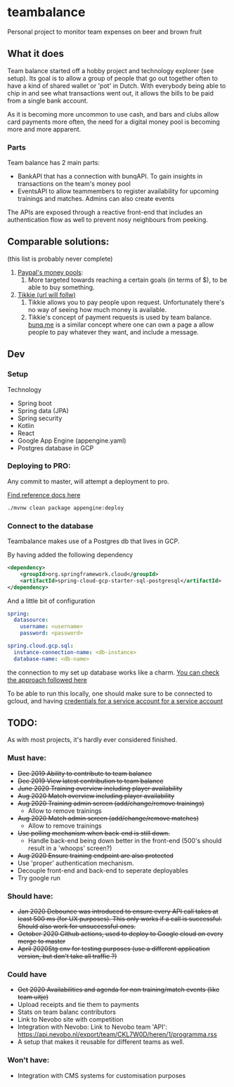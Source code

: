 # teambalance
Personal project to monitor team expenses on beer and brown fruit

## What it does
Team balance started off a hobby project and technology explorer (see setup). Its goal is to allow a group of people 
that go out together often to have a kind of shared wallet or 'pot' in Dutch. With everybody being able to chip in and 
see what transactions went out, it allows the bills to be paid from a single bank account.

As it is becoming more uncommon to use cash, and bars and clubs allow card payments more often,
 the need for a digital money pool is becoming more and more apparent.


### Parts
Team balance has 2 main parts:

- BankAPI that has a connection with bunqAPI. To gain insights in transactions on the team's money pool
- EventsAPI to allow teammembers to register availability for upcoming trainings and matches. Admins can also create events

The APIs are exposed through a reactive front-end that includes an authentication flow as well to prevent nosy neighbours
from peeking.

## Comparable solutions:
(this list is probably never complete)

1. [Paypal's money pools](https://www.paypal.com/uk/webapps/mpp/money-pools):
    1.  More targeted towards reaching a certain goals (in terms of $), to be able to buy something.
1. [Tikkie (url will follw)](#)
    1. Tikkie allows you to pay people upon request. Unfortunately there's no way of seeing how much money is available.
    1. Tikkie's concept of payment requests is used by team balance. [bunq.me](https://bunq.me) is a similar concept where
    one can own a page a allow people to pay whatever they want, and include a message.


## Dev

### Setup

Technology

- Spring boot
- Spring data (JPA)
- Spring security
- Kotlin
- React
- Google App Engine (appengine.yaml)
- Postgres database in GCP


### Deploying to PRO:
Any commit to master, will attempt a deployment to pro.

[Find reference docs here](https://cloud.google.com/appengine/docs/standard/java/tools/uploadinganapp)


```bash
./mvnw clean package appengine:deploy
```


### Connect to the database
Teambalance makes use of a Postgres db that lives in GCP.

By having added the following dependency  
```xml
<dependency>
    <groupId>org.springframework.cloud</groupId>
    <artifactId>spring-cloud-gcp-starter-sql-postgresql</artifactId>
</dependency>
```

And a little bit of configuration
```yaml
spring:
  datasource:
    username: <username>
    password: <password>

spring.cloud.gcp.sql:
  instance-connection-name: <db-instance>
  database-name: <db-name>
```
the connection to my set up database works like a charm. [You can check the approach followed here](https://github.com/spring-cloud/spring-cloud-gcp/tree/master/spring-cloud-gcp-samples/spring-cloud-gcp-data-jpa-sample) 

To be able to run this locally, one should make sure to be connected to gcloud, and having [credentials for a service account
for a service account](https://cloud.google.com/sdk/gcloud/reference/auth/application-default/login)

## TODO:
As with most projects, it's hardly ever considered finished.

### Must have:
 - ~~Dec 2019 Ability to contribute to team balance~~
 - ~~Dec 2019 View latest contribution to team balance~~
 - ~~June 2020 Training overview including player availability~~
 - ~~Aug 2020 Match overview including player availability~~
 - ~~Aug 2020 Training admin screen (add/change/remove trainings)~~
    - Allow to remove trainings
 - ~~Aug 2020 Match admin screen (add/change/remove matches)~~
    - Allow to remove trainings
 - ~~Use polling mechanism when back-end is still down.~~
    - Handle back-end being down better in the front-end (500's should result in a 'whoops' screen?)
 - ~~Aug 2020 Ensure training endpoint are also protected~~
 - Use 'proper' authentication mechanism.
 - Decouple front-end and back-end to seperate deployables
 - Try google run
 
### Should have:
 - ~~Jan 2020 Debounce was introduced to ensure every API call takes at least 500 ms (for UX purposes). This only works if a call is successful. Should also work for unsuccessful ones.~~
 - ~~October 2020 Github actions, used to deploy to Google cloud on every merge to master~~ 
 - ~~April 2020Stg env for testing purposes (use a different application version, but don't take all traffic ?)~~
 
### Could have
 - ~~Oct 2020 Availabilities and agenda for non training/match events (like team uitje)~~
 - Upload receipts and tie them to payments
 - Stats on team balanc contributors
 - Link to Nevobo site with competition
 - Integration with Nevobo: Link to Nevobo team 'API': https://api.nevobo.nl/export/team/CKL7W0D/heren/1/programma.rss
 - A setup that makes it reusable for different teams as well.
 
### Won't have:
 - Integration with CMS systems for customisation purposes
 